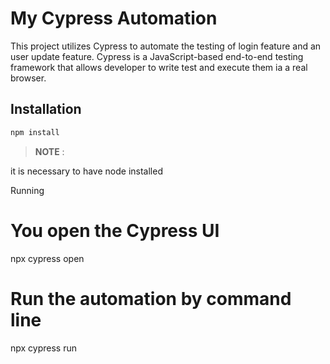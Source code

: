 # My Cypress Automation

This project utilizes Cypress to automate the testing of login feature and an user update feature. Cypress is a JavaScript-based end-to-end testing framework that allows developer to write test and execute them ia a real browser.

## Installation
```bash
npm install
```
> **NOTE** :

it is necessary to have node installed

Running
# You open the Cypress UI
npx cypress open

# Run the automation by command line
npx cypress run